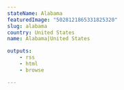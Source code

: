 ```yaml
---
stateName: Alabama
featuredImage: "5028121865331825320"
slug: alabama
country: United States
name: Alabama|United States

outputs:
    - rss
    - html
    - browse

---
```

